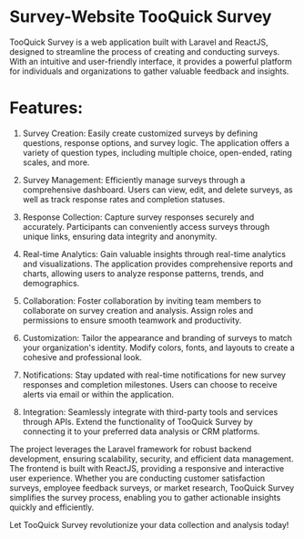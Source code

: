 # Survey-Website TooQuick Survey
TooQuick Survey is a web application built with Laravel and ReactJS, designed to streamline the process of creating and conducting surveys. With an intuitive and user-friendly interface, it provides a powerful platform for individuals and organizations to gather valuable feedback and insights.

# Features:
1. Survey Creation: Easily create customized surveys by defining questions, response options, and survey logic. The application offers a variety of question types, including multiple choice, open-ended, rating scales, and more.

2. Survey Management: Efficiently manage surveys through a comprehensive dashboard. Users can view, edit, and delete surveys, as well as track response rates and completion statuses.

3. Response Collection: Capture survey responses securely and accurately. Participants can conveniently access surveys through unique links, ensuring data integrity and anonymity.

4. Real-time Analytics: Gain valuable insights through real-time analytics and visualizations. The application provides comprehensive reports and charts, allowing users to analyze response patterns, trends, and demographics.

5. Collaboration: Foster collaboration by inviting team members to collaborate on survey creation and analysis. Assign roles and permissions to ensure smooth teamwork and productivity.

6. Customization: Tailor the appearance and branding of surveys to match your organization's identity. Modify colors, fonts, and layouts to create a cohesive and professional look.

7. Notifications: Stay updated with real-time notifications for new survey responses and completion milestones. Users can choose to receive alerts via email or within the application.

8. Integration: Seamlessly integrate with third-party tools and services through APIs. Extend the functionality of TooQuick Survey by connecting it to your preferred data analysis or CRM platforms.



The project leverages the Laravel framework for robust backend development, ensuring scalability, security, and efficient data management. The frontend is built with ReactJS, providing a responsive and interactive user experience.
Whether you are conducting customer satisfaction surveys, employee feedback surveys, or market research, TooQuick Survey simplifies the survey process, enabling you to gather actionable insights quickly and efficiently.

Let TooQuick Survey revolutionize your data collection and analysis today!
